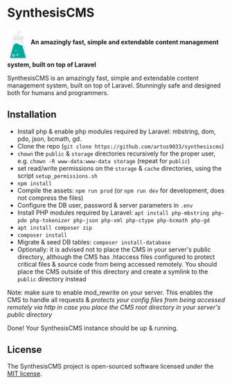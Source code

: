 # SynthesisCMS

<p>
  <img align="middle" width="10%" src="https://github.com/artus9033/SynthesisCMS/raw/master/resources/assets/logos/dist/synthesiscms-icon.svg?sanitize=true">
  <strong>An amazingly fast, simple and extendable content management system, built on top of Laravel</strong>
</p>

SynthesisCMS is an amazingly fast, simple and extendable content management system, built on top of Laravel.
Stunningly safe and designed both for humans and programmers.

## Installation

 - Install php & enable php modules required by Laravel: mbstring, dom, pdo, json, bcmath, gd.
 - Clone the repo (`git clone https://github.com/artus9033/synthesiscms`)
 - `chown` the `public` & `storage` directories recursively for the proper user, e.g. `chown -R www-data:www-data storage` (repeat for `public`)
 - set read/write permissions on the `storage` & `cache` directories, using the script `setup_permissions.sh`
 - `npm install`
 - Compile the assets: `npm run prod` (or `npm run dev` for development, does not compress the files)
 - Configure the DB user, password & server parameters in `.env`
 - Install PHP modules required by Laravel: `apt install php-mbstring php-pdo php-tokenizer php-json php-xml php-ctype php-bcmath php-gd`
 - `apt install composer zip`
 - `composer install`
 - Migrate & seed DB tables: `composer install-database`
 - Optionally: it is advised not to place the CMS in your server's public directory, although the CMS has .htaccess files configured to protect critical files & source code from being accessed remotely. You should place the CMS outside of this directory and create a symlink to the `public` directory instead
 
 Note: make sure to enable mod_rewrite on your server. This enables the CMS to handle all requests & *protects your config files from being accessed remotely via http in case you place the CMS root directory in your server's public directory*
 
 Done! Your SynthesisCMS instance should be up & running.

## License

The SynthesisCMS project is open-sourced software licensed under the [MIT license](http://opensource.org/licenses/MIT).
